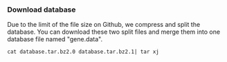 
### Download database

Due to the limit of the file size on Github, we compress and split the database. You can download these two split files and merge them into one database file named "gene.data".

`cat database.tar.bz2.0 database.tar.bz2.1| tar xj`

